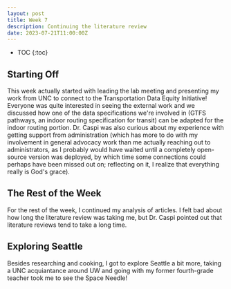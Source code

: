 ```yaml
---
layout: post
title: Week 7
description: Continuing the literature review
date: 2023-07-21T11:00:00Z
---
```


* TOC
{:toc}

## Starting Off
This week actually started with leading the lab meeting and presenting my work from UNC to connect to the Transportation Data Equity Initiative! Everyone was quite interested in seeing the external work and we discussed how one of the data specifications we're involved in (GTFS pathways, an indoor routing specification for transit) can be adapted for the indoor routing portion. Dr. Caspi was also curious about my experience with getting support from administration (which has more to do with my involvement in general advocacy work than me actually reaching out to administrators, as I probably would have waited until a completely open-source version was deployed, by which time some connections could perhaps have been missed out on; reflecting on it, I realize that everything really is God's grace).

## The Rest of the Week
For the rest of the week, I continued my analysis of articles. I felt bad about how long the literature review was taking me, but Dr. Caspi pointed out that literature reviews tend to take a long time.

## Exploring Seattle
Besides researching and cooking, I got to explore Seattle a bit more, taking a UNC acquiantance around UW and going with my former fourth-grade teacher took me to see the Space Needle!